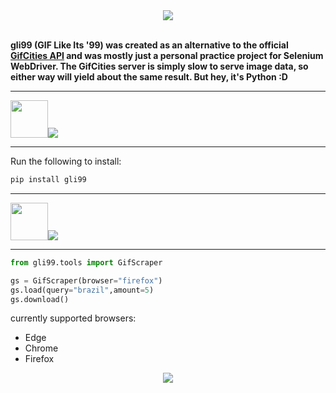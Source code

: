 <div align="center">
    <img src="https://raw.githubusercontent.com/TomTkacz/gli99/5b7e8760912ef7fd2a11ccabdca9cfc114258df6/image/README/1678306298287.png">
</div>
<br>

**gli99 (GIF Like Its '99) was created as an alternative to the official [GifCities API](https://gifcities.archive.org/api/v1/gifsearch?q=hamster) and was mostly just a personal practice project for Selenium WebDriver. The GifCities server is simply slow to serve image data, so either way will yield about the same result. But hey, it's Python :D**

---

<div>
    <img src="https://i.imgur.com/ys9tSyW.gif" height="60px"><img src="https://i.imgur.com/jJbTPjg.gif">
</div>
<hr>

Run the following to install:

```python
pip install gli99
```

<hr>
<div>
    <img src="https://i.imgur.com/Bdtlrz0.gif" height="60px"><img src="https://i.imgur.com/wjqbAoA.gif">
</div>
<hr>


```python
from gli99.tools import GifScraper

gs = GifScraper(browser="firefox")
gs.load(query="brazil",amount=5)
gs.download()
```

currently supported browsers:

* Edge
* Chrome
* Firefox

<div align="center">
    <img src="https://i.imgur.com/GCJ3VNQ.gif">
</div>

